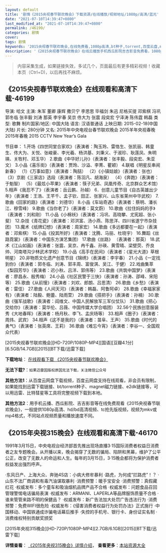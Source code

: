 ```yaml
---
layout: default
title: '剧情《2015央视春节联欢晚会》下载资源/在线播放/视频地址/1080p/高清/蓝光'
date: "2021-07-10T14:39:47+0800"
last_modified_at: "2021-07-10T14:39:47+0800"
permalink: /46199/
categories: 剧情
cover:
tags: 剧情
keywords: '2015央视春节联欢晚会,在线免费看,1080p高清,bt种子,torrent,百度云盘,magnet,磁力链,迅雷下载资源'
description: '《2015央视春节联欢晚会》在线云播放手机西瓜影院吉吉影音免费看，1080p高清bd/hd未删减完整版和tc抢先枪版，mkv/mp4格式，附带bt/torrent种子、magnet/磁力链、百度云盘、网盘资源迅雷下载链接'
---
```


>内容采集生成，如果链接失效，多试几个，页面最后有更多精彩视频！收藏本页（Ctrl+D)，以后再找不麻烦。


## 《2015央视春节联欢晚会》在线观看和高清下载-46199

导演: 哈文 主演: 朱军 董卿 康辉 撒贝宁 李思思 毕福剑 朱迅 尼格买提 邓紫棋 冯巩 郭冬临 张丰毅 刘涛 那英 李宇春 吴京 佟大为 张震 段奕宏 宁泽涛 陈伟霆 韩磊 类型: 歌舞 制片国家/地区: 中国大陆 语言: 汉语普通话 上映日期: 2015-02-18(中国大陆) 片长: 280分钟 又名: 2015年中央电视台春节联欢晚会 2015羊年央视春晚 2015年春晚 2015 CCTV New Year’s Gala

节目单： 1.开场《四世同堂合家欢》（表演者：陶玉玲、雷恪生、张凯丽、韩童生、佟大为、关悦、张峻豪、李光羲、杨洪基、刘秉义、于淑珍、耿莲凤、朱明瑛、关牧村、邓玉华） 2.歌曲《中华好儿孙》（表演者：张丰毅、段奕宏、朱亚文） 3.小品《喜乐街》（表演者：贾玲、沙溢、李菁、瞿颖） 4.联唱《明星反串闹新春》 （1）《万事如意》（表演者：陶喆） （2）《小镇姑娘》（表演者：张也） （3）京剧《三家店》选段（表演者：陈羽凡、胡海泉） （4）《奔跑》（表演者：于魁智） （5）《最炫小苹果》（表演者：筷子兄弟、凤凰传奇、北京群众艺术馆） 5.相声《我忍不了》（表演者：岳云鹏、孙越） 6．创意儿童节目《自古英雄出少年》（表演者：王浩、王芊千、孟子钦、田正、张家兴、山东省莱州中华武校） 7.歌曲《回家的路》（表演者：刘德华） 8.小品《车站奇遇》（表演者：蔡明、潘长江、穆雪峰） 9.歌曲《当你老了》（表演者：莫文蔚） 10.歌曲《拉住妈妈的手》（表演者：刘和刚） 11.小品《小棉袄》（表演者：冯巩、高晓攀、尤宪超、张小斐） 12.杂技《青花瓷》（表演者：邓洪富、汤小燕、陈思洋、四川省遂宁市杂技团） 13.魔术《纸牌幻想》（表演者：周家宏） 14.歌曲《多远都要在一起》（表演者：邓紫棋） 15.小品《投其所好》（表演者：沈腾、马丽、杜晓宇） 16.舞蹈《丝路霓裳》（表演者：中国东方演艺集团） 17.歌曲《丝路》 （表演者：那英） 18.武术《江山如画》（表演者：张震、吴京、冉千鑫、孙瑛、黄雪晴、梁壁荧、乔良帅、河南塔沟少林武术学校） 19.小品《高手在民间》（表演者：《星光大道》草根明星） 20.非物质文化遗产创意节目《锦绣》（表演者：李宇春） 21.小品《一定找到你》（表演者：郭冬临、刘涛、郭丰周、富俊淇、吴江、于健） 22.戏曲集萃《梨园芳华》（表演者：迟小秋、吕洋、郭伟等） 23.歌曲《共筑中国梦》（表演者：廖昌永、殷秀梅） 24.小品《社区民警于三快》（表演者：孙涛、邵峰、宋阳等） 25.歌曲《从前慢》（表演者：刘欢、郎朗、吕思清） 26.歌曲《乡愁》（表演者：雷佳） 27.歌曲《人间天河》（表演者：韩磊、阿鲁阿卓） 28.歌曲《幸福家家有》（表演者：陆毅、鲍蕾、陆雨萱） 29.歌曲《搭把手》（表演者：孙楠） 30.歌曲《强军战歌》（表演者：阎维文、中国人民解放军三军仪仗队） 31.歌曲《把心交给你》（表演者：莫华伦、吕薇、中国传媒大学合唱团） 32.56个民族创意服装秀《大地春晖》（表演者：杨月秋、李飞、孟庆旸等） 33.相声《圈子》（表演者：周炜、武宾） 34.相声《这不是我的》（表演者：苗阜、王声） 35.歌曲《时代的勇气》（表演者：张英席、王莉） 36.歌曲《难忘今宵》（表演者：李谷一、全国观众代表）


[2015央视春节联欢晚会][HD-720P/1080P-MP4][国语][豆瓣4.1分][6.5GB/14.7GB][2015][BT下载/迅雷下载]

**下载地址**： [在线观看下载 《2015央视春节联欢晚会》](https://www.btdx8.com/torrent/2015_cctv_new_years_gala_2015.html) 


**无法下载?**：`如果迅雷因版权原因无法下载，关注微信公众号 `

**其他方法1**：从百度云网盘下载视频，百度云网盘支持在线观看，非会员有限制，如果能找到迅雷下载链接、bt/torrent种子、magnet磁力链接、e2dk链接等，可以用迅雷、比特彗星等工具将完整视频下载到本地。

**其他方法2**：用手机云播、西瓜影院、吉吉影音等在线免费观看《2015央视春节联欢晚会》，一般提供1080p高清、hd/bd高清视频、tc抢先版视频，视频为mkv或mp4格式，不同站点视频质量和播放速度不同。


## 《2015年央视315晚会》在线观看和高清下载-46170

1991年3月15日，中央电视台经济部首先推出现场直播3·15国际消费者权益日消费者之友专题晚会。从开播以来，晚会揭穿了无数的骗局、陷阱和黑幕，维护了公平公正，改变了无数人的命运和人生。每年的3月15日，3·15晚会都将为保护消费者权益发出强烈呼声。

·东风日产、上海大众、奔驰4S店：小病大修牟暴利 ·路虎，为何成“拦路虎”！？ ·山东不法厂商调和有毒汽油谋取暴利 ·消费预警：暖手宝安全 ·消费预警：真假藏红花 ·权威发布：多个童车和吸油烟机品牌产品不合格 ·权威发布：问题食品召回管理警惕电话骗局表演 ·权威发布：ARMANI、LAPERLA等品牌服饰质量不合格 ·谁来管管来路不明的保健品？ ·权威发布：新广告法加大处罚广告违法行为 ·消费预警：免费WIFI很危险 ·权威发布：《侵害消费者权益行为处罚办法》正式施行 ·中国移动、中国铁通成诈骗电话幕后推手 ·失控的手机号、银行卡、身份证实名制 ·消费维权特别贡献奖颁奖


[2015年央视315晚会][HD-720P/1080P-MP4][2.7GB/6.1GB][2015][BT下载/迅雷下载]

**详情查看**： [《2015年央视315晚会》详情介绍](/movie/46170/)， **查看更多**：[本站资源大全](/movie/t/all/)

